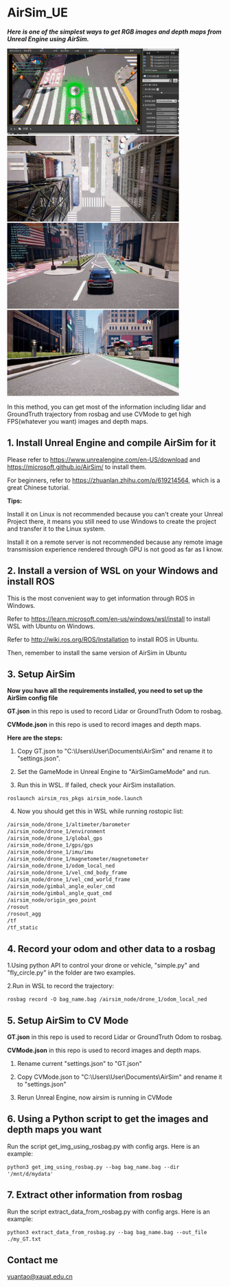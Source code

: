 # AirSim_UE
***Here is one of the simplest ways to get RGB images and depth maps from Unreal Engine using AirSim.***

<img src="1.png" width="400" height="200">   <img src="2.jpg" width="400" height="200"> 
<img src="3.jpg" width="400" height="200">   <img src="4.jpg" width="400" height="200"> 

In this method, you can get most of the information including lidar and GroundTruth trajectory from rosbag and use CVMode to get high FPS(whatever you want) images and depth maps.

## 1. Install Unreal Engine and compile AirSim for it
Please refer to https://www.unrealengine.com/en-US/download and https://microsoft.github.io/AirSim/ to install them.

For beginners, refer to https://zhuanlan.zhihu.com/p/619214564, which is a great Chinese tutorial.

**Tips:** 

Install it on Linux is not recommended because you can't create your Unreal Project there, it means you still need to use Windows to create the project and transfer it to the Linux system.

Install it on a remote server is not recommended because any remote image transmission experience rendered through GPU is not good as far as I know.

## 2. Install a version of WSL on your Windows and install ROS
This is the most convenient way to get information through ROS in Windows.

Refer to https://learn.microsoft.com/en-us/windows/wsl/install to install WSL with Ubuntu on Windows.

Refer to http://wiki.ros.org/ROS/Installation to install ROS in Ubuntu.

Then, remember to install the same version of AirSim in Ubuntu

## 3. Setup AirSim

**Now you have all the requirements installed, you need to set up the AirSim config file**

**GT.json** in this repo is used to record Lidar or GroundTruth Odom to rosbag.

**CVMode.json** in this repo is used to record images and depth maps.

**Here are the steps:**

1. Copy GT.json to "C:\Users\User\Documents\AirSim" and rename it to "settings.json".

2. Set the GameMode in Unreal Engine to "AirSimGameMode" and run.

3. Run this in WSL. If failed, check your AirSim installation.
```console
roslaunch airsim_ros_pkgs airsim_node.launch
```

4. Now you should get this in WSL while running rostopic list:
```console
/airsim_node/drone_1/altimeter/barometer
/airsim_node/drone_1/environment
/airsim_node/drone_1/global_gps
/airsim_node/drone_1/gps/gps
/airsim_node/drone_1/imu/imu
/airsim_node/drone_1/magnetometer/magnetometer
/airsim_node/drone_1/odom_local_ned
/airsim_node/drone_1/vel_cmd_body_frame
/airsim_node/drone_1/vel_cmd_world_frame
/airsim_node/gimbal_angle_euler_cmd
/airsim_node/gimbal_angle_quat_cmd
/airsim_node/origin_geo_point
/rosout
/rosout_agg
/tf
/tf_static
```

## 4. Record your odom and other data to a rosbag

1.Using python API to control your drone or vehicle, "simple.py" and "fly_circle.py" in the folder are two examples.

2.Run in WSL to record the trajectory:
```console
rosbag record -O bag_name.bag /airsim_node/drone_1/odom_local_ned
```

## 5. Setup AirSim to CV Mode

**GT.json** in this repo is used to record Lidar or GroundTruth Odom to rosbag.

**CVMode.json** in this repo is used to record images and depth maps.

1. Rename current "settings.json" to "GT.json"
  
2. Copy CVMode.json to "C:\Users\User\Documents\AirSim" and rename it to "settings.json"

3. Rerun Unreal Engine, now airsim is running in CVMode

## 6. Using a Python script to get the images and depth maps you want
Run the script get_img_using_rosbag.py with config args. Here is an example:

```console
python3 get_img_using_rosbag.py --bag bag_name.bag --dir '/mnt/d/mydata'
```

## 7. Extract other information from rosbag
Run the script extract_data_from_rosbag.py with config args. Here is an example:

```console
python3 extract_data_from_rosbag.py --bag bag_name.bag --out_file ./my_GT.txt
```

## Contact me

yuantao@xauat.edu.cn


